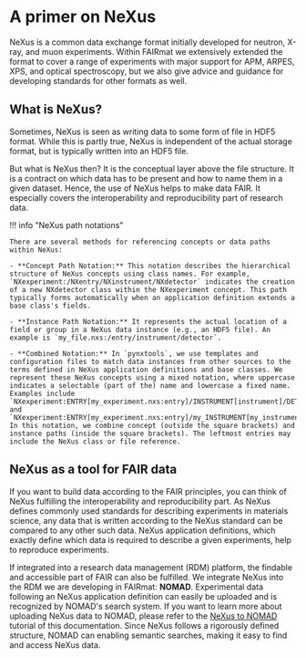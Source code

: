 # A primer on NeXus

NeXus is a common data exchange format initially developed for neutron, X-ray, and muon experiments. Within FAIRmat we extensively extended the format to cover a range of experiments with major support for APM, ARPES, XPS, and optical spectroscopy, but we also give advice and guidance for developing standards for other formats as well.

## What is NeXus?

Sometimes, NeXus is seen as writing data to some form of file in HDF5 format. While this is partly true, NeXus is independent of the actual storage format, but is typically written into an HDF5 file.

But what is NeXus then? It is the conceptual layer above the file structure. It is a contract on which data has to be present and how to name them in a given dataset. Hence, the use of NeXus helps to make data FAIR. It especially covers the interoperability and reproducibility part of research data.

!!! info "NeXus path notations"

    There are several methods for referencing concepts or data paths within NeXus:

    - **Concept Path Notation:** This notation describes the hierarchical structure of NeXus concepts using class names. For example, `NXexperiment:/NXentry/NXinstrument/NXdetector` indicates the creation of a new NXdetector class within the NXexperiment concept. This path typically forms automatically when an application definition extends a base class's fields.

    - **Instance Path Notation:** It represents the actual location of a field or group in a NeXus data instance (e.g., an HDF5 file). An example is `my_file.nxs:/entry/instrument/detector`.

    - **Combined Notation:** In `pynxtools`, we use templates and configuration files to match data instances from other sources to the terms defined in NeXus application definitions and base classes. We represent these NeXus concepts using a mixed notation, where uppercase indicates a selectable (part of the) name and lowercase a fixed name. Examples include `NXexperiment:ENTRY[my_experiment.nxs:entry]/INSTRUMENT[instrument]/DETECTOR[detector]` and `NXexperiment:ENTRY[my_experiment.nxs:entry]/my_INSTRUMENT[my_instrument]/DETECTOR[detector]`. In this notation, we combine concept (outside the square brackets) and instance paths (inside the square brackets). The leftmost entries may include the NeXus class or file reference.

## NeXus as a tool for FAIR data

If you want to build data according to the FAIR principles, you can think of NeXus fulfilling the interoperability and reproducibility part. As NeXus defines commonly used standards for describing experiments in materials science, any data that is written according to the NeXus standard can be compared to any other such data. NeXus application definitions, which exactly define which data is required to describe a given experiments, help to reproduce experiments.

If integrated into a research data management (RDM) platform, the findable and accessible part of FAIR can also be fulfilled. We integrate NeXus into the RDM we are developing in FAIRmat: **NOMAD**. Experimental data following an NeXus application definition can easily be uploaded and is recognized by NOMAD's search system. If you want to learn more about uploading NeXus data to NOMAD, please refer to the [NeXus to NOMAD](../../tutorial/nexus-to-nomad.md) tutorial of this documentation. Since NeXus follows a rigorously defined structure, NOMAD can enabling semantic searches, making it easy to find and access NeXus data.
